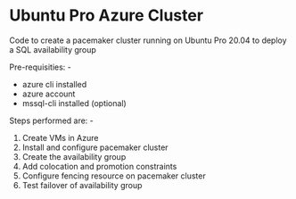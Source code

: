 # Ubuntu Pro Azure Cluster

Code to create a pacemaker cluster running on Ubuntu Pro 20.04 to deploy a SQL availability group

Pre-requisities: -
- azure cli installed
- azure account
- mssql-cli installed (optional)

Steps performed are: -

1. Create VMs in Azure
2. Install and configure pacemaker cluster
3. Create the availability group
4. Add colocation and promotion constraints
5. Configure fencing resource on pacemaker cluster
6. Test failover of availability group